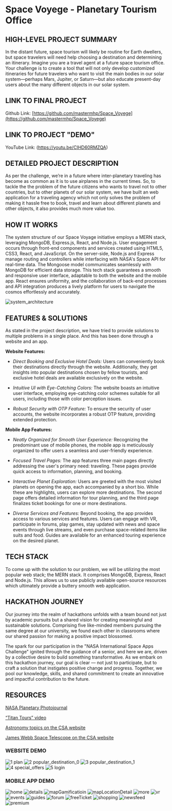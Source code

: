 # Space Voyege - Planetary Tourism Office

## HIGH-LEVEL PROJECT SUMMARY

In the distant future, space tourism will likely be routine for Earth dwellers, but space travelers will need help choosing a destination and determining an itinerary. Imagine you are a travel agent at a future space tourism office. Your challenge is to create a tool that will not only develop customized itineraries for future travelers who want to visit the main bodies in our solar system—perhaps Mars, Jupiter, or Saturn—but also educate present-day users about the many different objects in our solar system.

## LINK TO FINAL PROJECT

Github Link: [https://github.com/mastermhp/Space_Voyege](https://github.com/mastermhp/Space_Voyege)

## LINK TO PROJECT "DEMO"

YouTube Link: (https://youtu.be/CIHD60RMZQA)
  
## DETAILED PROJECT DESCRIPTION

As per the challenge, we’re in a future where inter-planetary traveling has become as common as it is to use airplanes in the current times. So, to tackle the the problem of the future citizens who wants to travel not to other countries, but to other planets of our solar system, we have built an web application for a traveling agency which not only solves the problem of making it hassle free to book, travel and learn about different planets and other objects, it also provides much more value too.

## HOW IT WORKS

The system structure of our Space Voyage initiative employs a MERN stack, leveraging MongoDB, Express.js, React, and Node.js. User engagement occurs through front-end components and services created using HTML5, CSS3, React, and JavaScript. On the server-side, Node.js and Express manage routing and controllers while interfacing with NASA's Space API for real-time data. The Mongoose model communicates seamlessly with MongoDB for efficient data storage. This tech stack guarantees a smooth and responsive user interface, adaptable to both the website and the mobile app. React ensures uniformity, and the collaboration of back-end processes and API integration produces a lively platform for users to navigate the cosmos effortlessly and accurately.

![system_architecture](https://github.com/mastermhp/Space_Voyege/assets/110383734/018bf225-a576-4023-9df5-ce3c676f8dd1)

## FEATURES & SOLUTIONS

As stated in the project description, we have tried to provide solutions to multiple problems in a single place. And this has been done through a website and an app.

**Website Features:**

- *Direct Booking and Exclusive Hotel Deals:*
   Users can conveniently book their destinations directly through the website. Additionally, they get insights into popular destinations chosen by fellow tourists, and exclusive hotel deals are available exclusively on the website.

- *Intuitive UI with Eye-Catching Colors:*
   The website boasts an intuitive user interface, employing eye-catching color schemes suitable for all users, including those with color perception issues.

- *Robust Security with OTP Feature:*
   To ensure the security of user accounts, the website incorporates a robust OTP feature, providing extended protection.

**Mobile App Features:**

- *Neatly Organized for Smooth User Experience:*
   Recognizing the predominant use of mobile phones, the mobile app is meticulously organized to offer users a seamless and user-friendly experience.

- *Focused Travel Pages:*
   The app features three main pages directly addressing the user's primary need: traveling. These pages provide quick access to information, planning, and booking.

- *Interactive Planet Exploration:*
   Users are greeted with the most visited planets on opening the app, each accompanied by a short bio. While these are highlights, users can explore more destinations. The second page offers detailed information for tour planning, and the third page finalizes ticket bookings for one or more destinations.

- *Diverse Services and Features:*
   Beyond booking, the app provides access to various services and features. Users can engage with VR, participate in forums, play games, stay updated with news and space events through live streams, and even purchase space-related items like suits and food. Guides are available for an enhanced touring experience on the desired planet.

## TECH STACK

To come up with the solution to our problem, we will be utilizing the most popular web stack; the MERN stack. It comprises MongoDB, Express, React and Node.js. This allows us to use publicly available open-source resources which ultimately provide a buttery smooth web application.

## HACKATHON JOURNEY

Our journey into the realm of hackathons unfolds with a team bound not just by academic pursuits but a shared vision for creating meaningful and sustainable solutions. Comprising five like-minded members pursuing the same degree at our university, we found each other in classrooms where our shared passion for making a positive impact blossomed.

The spark for our participation in the "NASA International Space Apps Challenge" ignited through the guidance of a senior, and here we are, driven by a collective desire to build something transformative. As we embark on this hackathon journey, our goal is clear — not just to participate, but to craft a solution that instigates positive change and progress. Together, we pool our knowledge, skills, and shared commitment to create an innovative and impactful contribution to the future.

## RESOURCES

[NASA Planetary Photojournal](https://photojournal.jpl.nasa.gov/)

[“Titan Tours” video](https://youtu.be/0dvCF3dS4ZI)

[Astronomy topics on the CSA website](https://www.asc-csa.gc.ca/eng/astronomy/)

[James Webb Space Telescope on the CSA website](https://asc-csa.gc.ca/eng/satellites/jwst/default.asp)

### WEBSITE DEMO

![1  plan](https://github.com/mastermhp/Space_Voyege/assets/110383734/5ce8fa4b-2948-4fe2-9ae5-f860de7e96c1)
![2  popular_destination_0](https://github.com/mastermhp/Space_Voyege/assets/110383734/3c5219ce-5aa4-44d2-a435-9ec41da88187)
![3  popular_destination_1](https://github.com/mastermhp/Space_Voyege/assets/110383734/e4e8d11c-a495-4f04-b360-b126597695aa)
![4  special_offers](https://github.com/mastermhp/Space_Voyege/assets/110383734/ee7b9db7-81d4-42ac-b004-a25394deb76a)
![5  login](https://github.com/mastermhp/Space_Voyege/assets/110383734/f25cbaae-aefe-49bb-9417-055aa4a59c6f)

### MOBILE APP DEMO

![home](https://github.com/mastermhp/Space_Voyege/assets/110383734/3d27fcc6-7cea-4c57-a6ba-4fdaeefb6eb6)
![details](https://github.com/mastermhp/Space_Voyege/assets/110383734/9ba3ceb5-e8b1-49fa-b46c-1cccd87d4532)
![mapGamificatioin](https://github.com/mastermhp/Space_Voyege/assets/110383734/dac8e627-97a7-4ac0-8e54-f05aa2d0ced2)
![mapLocationDetail](https://github.com/mastermhp/Space_Voyege/assets/110383734/efe8823a-7084-4d88-846f-f7331a57b697)
![more](https://github.com/mastermhp/Space_Voyege/assets/110383734/72de098b-ce8c-4279-8938-09e7aca04bfc)
![vr](https://github.com/mastermhp/Space_Voyege/assets/110383734/0c699090-96c3-4826-a872-1e7e84607741)
![events](https://github.com/mastermhp/Space_Voyege/assets/110383734/e5ba4ab7-3f78-4ab8-a0a7-6ddc61b730be)
![guides](https://github.com/mastermhp/Space_Voyege/assets/110383734/9ae15695-44ce-462a-b70d-a5e31bd2d616)
![forum](https://github.com/mastermhp/Space_Voyege/assets/110383734/3358980f-7980-4963-9062-9535174566fe)
![freeTicket](https://github.com/mastermhp/Space_Voyege/assets/110383734/bdaf5e4c-00ee-4b32-aeee-b03dc3db2014)
![shopping](https://github.com/mastermhp/Space_Voyege/assets/110383734/92387856-1678-478d-bbd0-9379790e7d28)
![newsfeed](https://github.com/mastermhp/Space_Voyege/assets/110383734/d0595888-6b8e-43cf-9c79-b10c44fa8f91)
![premium](https://github.com/mastermhp/Space_Voyege/assets/110383734/95e3aa73-5462-4960-ba38-b910bf1e746f)
